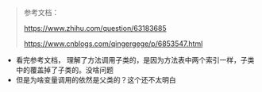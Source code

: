 >  参考文档：
>
> https://www.zhihu.com/question/63183685
>
> https://www.cnblogs.com/qingergege/p/6853547.html





* 看完参考文档， 理解了方法调用子类的，是因为方法表中两个索引一样，子类中的覆盖掉了子类的。没啥问题
* 但是为啥变量调用的依然是父类的？这个还不太明白